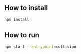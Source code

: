 ## How to install

```sh
npm install
```

## How to run

```sh
npm start --entrypoint=collision
```

